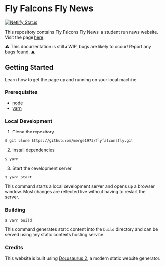 # Fly Falcons Fly News
[![Netlify Status](https://api.netlify.com/api/v1/badges/ec61145e-3035-4d72-9c9f-229c31442e1b/deploy-status)](https://app.netlify.com/sites/starlit-pixie-f4783b/deploys)

This repository contains Fly Falcons Fly News, a student run news website. Visit the page [here](https://starlit-pixie-f4783b.netlify.app/).

⚠️ This documentation is still a WIP, bugs are likely to occur! Report any bugs found. ⚠️

## Getting Started
Learn how to get the page up and running on your local machine.

### Prerequisites
* [node](https://nodejs.org/en/)
* [yarn](https://yarnpkg.com/getting-started/install)

### Local Development
1. Clone the repository
```
$ git clone https://github.com/merge1973/flyfalconsfly.git
```

2. Install dependencies
```
$ yarn
```

3. Start the development server
```
$ yarn start
```
This command starts a local development server and opens up a browser window. Most changes are reflected live without having to restart the server.

### Building

```
$ yarn build
```

This command generates static content into the `build` directory and can be served using any static contents hosting service.

### Credits
This website is built using [Docusaurus 2](https://docusaurus.io/), a modern static website generator.